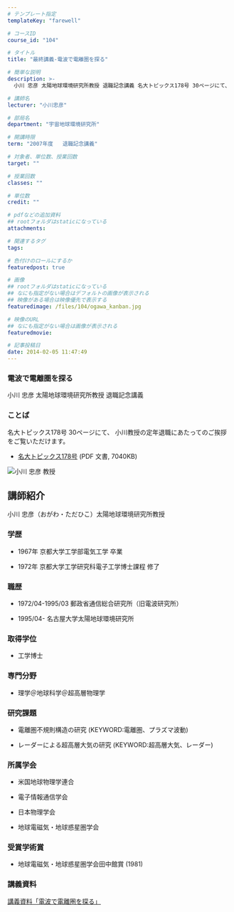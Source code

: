 ```yaml
---
# テンプレート指定
templateKey: "farewell"

# コースID
course_id: "104"

# タイトル
title: "最終講義-電波で電離圏を探る"

# 簡単な説明
description: >-
  小川 忠彦 太陽地球環境研究所教授 退職記念講義 名大トピックス178号 30ページにて、 小川教授の定年退職にあたってのご挨拶をご覧いただけます。   * [名大トピックス...

# 講師名
lecturer: "小川忠彦"

# 部局名
department: "宇宙地球環境研究所"

# 開講時限
term: "2007年度	退職記念講義"

# 対象者、単位数、授業回数
target: ""

# 授業回数
classes: ""

# 単位数
credit: ""

# pdfなどの追加資料
## rootフォルダはstaticになっている
attachments: 

# 関連するタグ
tags:

# 色付けのロールにするか
featuredpost: true

# 画像
## rootフォルダはstaticになっている
## なにも指定がない場合はデフォルトの画像が表示される
## 映像がある場合は映像優先で表示する
featuredimage: /files/104/ogawa_kanban.jpg

# 映像のURL
## なにも指定がない場合は画像が表示される
featuredmovie: 

# 記事投稿日
date: 2014-02-05 11:47:49
---
```


### 電波で電離圏を探る


小川 忠彦 太陽地球環境研究所教授 退職記念講義


### ことば


名大トピックス178号 30ページにて、 小川教授の定年退職にあたってのご挨拶をご覧いただけます。


* [名大トピックス178号](http://www.nagoya-u.ac.jp/about-nu/public-relations/publication/upload_images/no178.pdf#retirement) (PDF 文書, 7040KB)


![小川 忠彦 教授](/files/104/ogawa_kao.jpg) 

## 講師紹介


小川 忠彦（おがわ・ただひこ）太陽地球環境研究所教授


### 学歴



* 1967年 京都大学工学部電気工学 卒業

* 1972年 京都大学工学研究科電子工学博士課程 修了


### 職歴



* 1972/04-1995/03 郵政省通信総合研究所（旧電波研究所）

* 1995/04- 名古屋大学太陽地球環境研究所


### 取得学位



* 工学博士


### 専門分野



* 理学＠地球科学＠超高層物理学


### 研究課題



* 電離圏不規則構造の研究 (KEYWORD:電離圏、プラズマ波動)

* レーダーによる超高層大気の研究 (KEYWORD:超高層大気、レーダー)


### 所属学会



* 米国地球物理学連合

* 電子情報通信学会

* 日本物理学会

* 地球電磁気・地球惑星圏学会


### 受賞学術賞


* 地球電磁気・地球惑星圏学会田中館賞 (1981)


### 講義資料


[講義資料「電波で電離圏を探る」](/files/104/ogawa_lect.pdf) 
